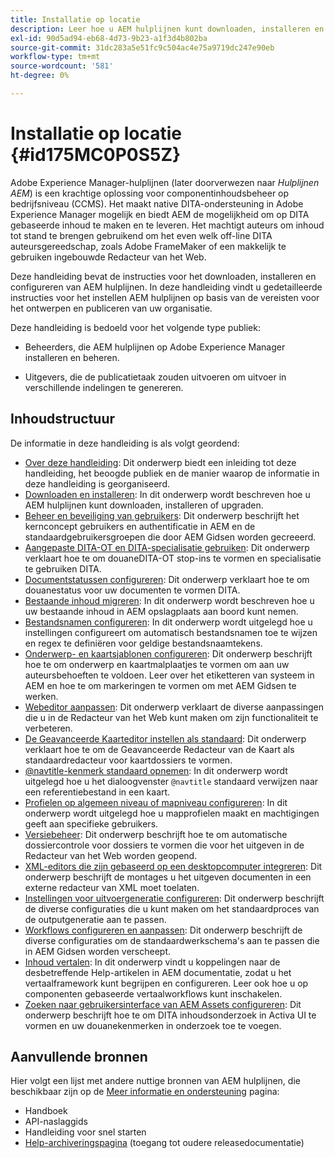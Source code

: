 ```yaml
---
title: Installatie op locatie
description: Leer hoe u AEM hulplijnen kunt downloaden, installeren en configureren.
exl-id: 90d5ad94-eb68-4d73-9b23-a1f3d4b802ba
source-git-commit: 31dc283a5e51fc9c504ac4e75a9719dc247e90eb
workflow-type: tm+mt
source-wordcount: '581'
ht-degree: 0%

---
```


# Installatie op locatie {#id175MC0P0S5Z}

Adobe Experience Manager-hulplijnen \(later doorverwezen naar *Hulplijnen AEM*\) is een krachtige oplossing voor componentinhoudsbeheer op bedrijfsniveau \(CCMS\). Het maakt native DITA-ondersteuning in Adobe Experience Manager mogelijk en biedt AEM de mogelijkheid om op DITA gebaseerde inhoud te maken en te leveren. Het machtigt auteurs om inhoud tot stand te brengen gebruikend om het even welk off-line DITA auteursgereedschap, zoals Adobe FrameMaker of een makkelijk te gebruiken ingebouwde Redacteur van het Web.

Deze handleiding bevat de instructies voor het downloaden, installeren en configureren van AEM hulplijnen. In deze handleiding vindt u gedetailleerde instructies voor het instellen AEM hulplijnen op basis van de vereisten voor het ontwerpen en publiceren van uw organisatie.

Deze handleiding is bedoeld voor het volgende type publiek:

- Beheerders, die AEM hulplijnen op Adobe Experience Manager installeren en beheren.

- Uitgevers, die de publicatietaak zouden uitvoeren om uitvoer in verschillende indelingen te genereren.


## Inhoudstructuur

De informatie in deze handleiding is als volgt geordend:

- [Over deze handleiding](#id175MC0P0S5Z): Dit onderwerp biedt een inleiding tot deze handleiding, het beoogde publiek en de manier waarop de informatie in deze handleiding is georganiseerd.
- [Downloaden en installeren](download-install.md#): In dit onderwerp wordt beschreven hoe u AEM hulplijnen kunt downloaden, installeren of upgraden.
- [Beheer en beveiliging van gebruikers](user-admin-sec.md#): Dit onderwerp beschrijft het kernconcept gebruikers en authentificatie in AEM en de standaardgebruikersgroepen die door AEM Gidsen worden gecreeerd.
- [Aangepaste DITA-OT en DITA-specialisatie gebruiken](dita-ot-specialization.md#): Dit onderwerp verklaart hoe te om douaneDITA-OT stop-ins te vormen en specialisatie te gebruiken DITA.
- [Documentstatussen configureren](customize-doc-state.md#): Dit onderwerp verklaart hoe te om douanestatus voor uw documenten te vormen DITA.
- [Bestaande inhoud migreren](migrate-content.md#): In dit onderwerp wordt beschreven hoe u uw bestaande inhoud in AEM opslagplaats aan boord kunt nemen.
- [Bestandsnamen configureren](conf-file-names.md#): In dit onderwerp wordt uitgelegd hoe u instellingen configureert om automatisch bestandsnamen toe te wijzen en regex te definiëren voor geldige bestandsnaamtekens.
- [Onderwerp- en kaartsjablonen configureren](conf-template-tags.md#): Dit onderwerp beschrijft hoe te om onderwerp en kaartmalplaatjes te vormen om aan uw auteursbehoeften te voldoen. Leer over het etiketteren van systeem in AEM en hoe te om markeringen te vormen om met AEM Gidsen te werken.
- [Webeditor aanpassen](conf-web-editor.md#): Dit onderwerp verklaart de diverse aanpassingen die u in de Redacteur van het Web kunt maken om zijn functionaliteit te verbeteren.
- [De Geavanceerde Kaarteditor instellen als standaard](conf-map-editor.md#id194GHE0I0CW): Dit onderwerp verklaart hoe te om de Geavanceerde Redacteur van de Kaart als standaardredacteur voor kaartdossiers te vormen.
- [@navtitle-kenmerk standaard opnemen](auto-add-navtitle.md#): In dit onderwerp wordt uitgelegd hoe u het dialoogvenster `@navtitle` standaard verwijzen naar een referentiebestand in een kaart.
- [Profielen op algemeen niveau of mapniveau configureren](conf-folder-level.md#): In dit onderwerp wordt uitgelegd hoe u mapprofielen maakt en machtigingen geeft aan specifieke gebruikers.
- [Versiebeheer](version-management.md#): Dit onderwerp beschrijft hoe te om automatische dossiercontrole voor dossiers te vormen die voor het uitgeven in de Redacteur van het Web worden geopend.
- [XML-editors die zijn gebaseerd op een desktopcomputer integreren](integrate-desktop-editors.md#): Dit onderwerp beschrijft de montages u het uitgeven documenten in een externe redacteur van XML moet toelaten.
- [Instellingen voor uitvoergeneratie configureren](conf-output-generation.md#): Dit onderwerp beschrijft de diverse configuraties die u kunt maken om het standaardproces van de outputgeneratie aan te passen.
- [Workflows configureren en aanpassen](customize-workflows.md#): Dit onderwerp beschrijft de diverse configuraties om de standaardwerkschema&#39;s aan te passen die in AEM Gidsen worden verscheept.
- [Inhoud vertalen](translation.md#): In dit onderwerp vindt u koppelingen naar de desbetreffende Help-artikelen in AEM documentatie, zodat u het vertaalframework kunt begrijpen en configureren. Leer ook hoe u op componenten gebaseerde vertaalworkflows kunt inschakelen.
- [Zoeken naar gebruikersinterface van AEM Assets configureren](conf-dita-search.md#): Dit onderwerp beschrijft hoe te om DITA inhoudsonderzoek in Activa UI te vormen en uw douanekenmerken in onderzoek toe te voegen.


## Aanvullende bronnen

Hier volgt een lijst met andere nuttige bronnen van AEM hulplijnen, die beschikbaar zijn op de [Meer informatie en ondersteuning](https://helpx.adobe.com/support/xml-documentation-for-experience-manager.html) pagina:

- Handboek
- API-naslaggids
- Handleiding voor snel starten
- [Help-archiveringspagina](https://helpx.adobe.com/xml-documentation-for-experience-manager/archive.html) \(toegang tot oudere releasedocumentatie\)
